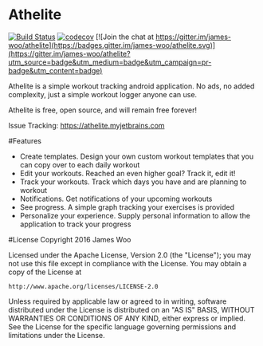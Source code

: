 # Athelite



[![Build Status](https://travis-ci.org/james-woo/athelite.svg?branch=master)](https://travis-ci.org/james-woo/athelite)  [![codecov](https://codecov.io/gh/james-woo/athelite/branch/master/graph/badge.svg)](https://codecov.io/gh/james-woo/athelite) [![Join the chat at https://gitter.im/james-woo/athelite](https://badges.gitter.im/james-woo/athelite.svg)](https://gitter.im/james-woo/athelite?utm_source=badge&utm_medium=badge&utm_campaign=pr-badge&utm_content=badge)


Athelite is a simple workout tracking android application. No ads, no added complexity, just a simple workout logger anyone can use.

Athelite is free, open source, and will remain free forever!

Issue Tracking: https://athelite.myjetbrains.com

#Features
- Create templates. Design your own custom workout templates that you can copy over to each daily workout
- Edit your workouts. Reached an even higher goal? Track it, edit it!
- Track your workouts. Track which days you have and are planning to workout
- Notifications. Get notifications of your upcoming workouts
- See progress. A simple graph tracking your exercises is provided
- Personalize your experience. Supply personal information to allow the application to track your progress


#License
Copyright 2016 James Woo

Licensed under the Apache License, Version 2.0 (the "License");
you may not use this file except in compliance with the License.
You may obtain a copy of the License at

    http://www.apache.org/licenses/LICENSE-2.0

Unless required by applicable law or agreed to in writing, software
distributed under the License is distributed on an "AS IS" BASIS,
WITHOUT WARRANTIES OR CONDITIONS OF ANY KIND, either express or implied.
See the License for the specific language governing permissions and
limitations under the License.

